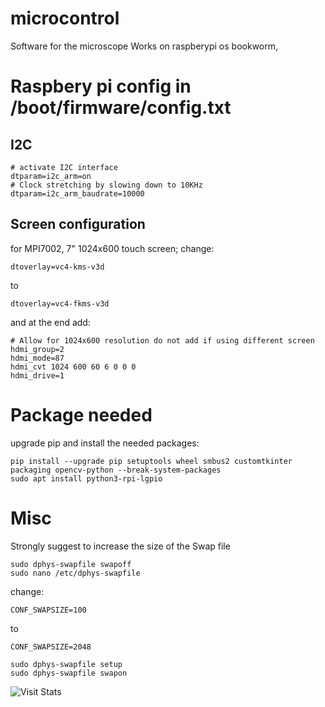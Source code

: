 # microcontrol
Software for the microscope
Works on raspberypi os bookworm,

# Raspbery pi config in /boot/firmware/config.txt
## I2C
```
# activate I2C interface
dtparam=i2c_arm=on
# Clock stretching by slowing down to 10KHz
dtparam=i2c_arm_baudrate=10000
```
## Screen configuration
for MPI7002, 7" 1024x600 touch screen; change:
```
dtoverlay=vc4-kms-v3d
```
to
```
dtoverlay=vc4-fkms-v3d
```
and at the end add:
```
# Allow for 1024x600 resolution do not add if using different screen
hdmi_group=2
hdmi_mode=87
hdmi_cvt 1024 600 60 6 0 0 0
hdmi_drive=1
```




# Package needed
upgrade pip and install the needed packages:
```
pip install --upgrade pip setuptools wheel smbus2 customtkinter packaging opencv-python --break-system-packages
sudo apt install python3-rpi-lgpio
```

# Misc
Strongly suggest to increase the size of the Swap file

```
sudo dphys-swapfile swapoff
sudo nano /etc/dphys-swapfile
```
change:
```
CONF_SWAPSIZE=100
```
to
```
CONF_SWAPSIZE=2048
```
```
sudo dphys-swapfile setup
sudo dphys-swapfile swapon
```

![Visit Stats](https://widgetbite.com/stats/cdegut)
